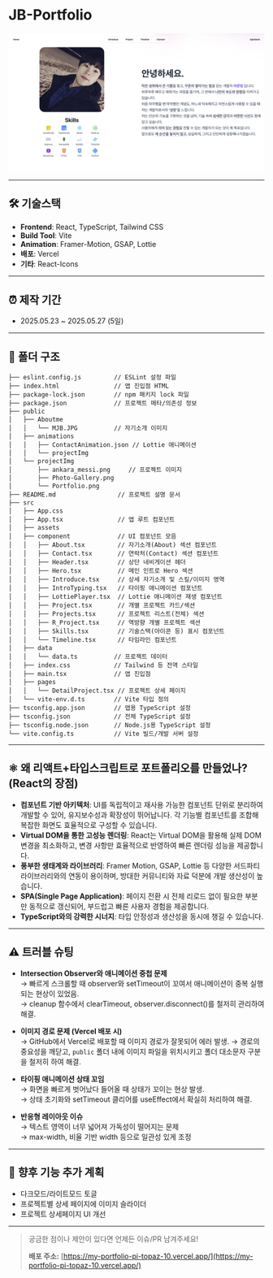 # JB-Portfolio

![미리보기](public/projectImg/Portfolio.png)

---

## 🛠️ 기술스택

- **Frontend**: React, TypeScript, Tailwind CSS
- **Build Tool**: Vite
- **Animation**: Framer-Motion, GSAP, Lottie
- **배포**: Vercel
- **기타**: React-Icons

---

## ⏰ 제작 기간

- 2025.05.23 ~ 2025.05.27 (5일)

---

## 📁 폴더 구조

```
├── eslint.config.js         // ESLint 설정 파일
├── index.html               // 앱 진입점 HTML
├── package-lock.json        // npm 패키지 lock 파일
├── package.json             // 프로젝트 메타/의존성 정보
├── public
│   ├── Aboutme
│   │   └── MJB.JPG          // 자기소개 이미지
│   ├── animations
│   │   ├── ContactAnimation.json // Lottie 애니메이션
│   │   └── projectImg
│   └── projectImg
│       ├── ankara_messi.png     // 프로젝트 이미지
│       ├── Photo-Gallery.png
│       └── Portfolio.png
├── README.md                 // 프로젝트 설명 문서
├── src
│   ├── App.css
│   ├── App.tsx               // 앱 루트 컴포넌트
│   ├── assets
│   ├── component             // UI 컴포넌트 모음
│   │   ├── About.tsx         // 자기소개(About) 섹션 컴포넌트
│   │   ├── Contact.tsx       // 연락처(Contact) 섹션 컴포넌트
│   │   ├── Header.tsx        // 상단 네비게이션 헤더
│   │   ├── Hero.tsx          // 메인 인트로 Hero 섹션
│   │   ├── Introduce.tsx     // 상세 자기소개 및 스킬/이미지 영역
│   │   ├── IntroTyping.tsx   // 타이핑 애니메이션 컴포넌트
│   │   ├── LottiePlayer.tsx  // Lottie 애니메이션 재생 컴포넌트
│   │   ├── Project.tsx       // 개별 프로젝트 카드/섹션
│   │   ├── Projects.tsx      // 프로젝트 리스트(전체) 섹션
│   │   ├── R_Project.tsx     // 역방향 개별 프로젝트 섹션
│   │   ├── Skills.tsx        // 기술스택(아이콘 등) 표시 컴포넌트
│   │   └── Timeline.tsx      // 타임라인 컴포넌트
│   ├── data
│   │   └── data.ts          // 프로젝트 데이터
│   ├── index.css            // Tailwind 등 전역 스타일
│   ├── main.tsx             // 앱 진입점
│   ├── pages
│   │   └── DetailProject.tsx // 프로젝트 상세 페이지
│   └── vite-env.d.ts        // Vite 타입 정의
├── tsconfig.app.json        // 앱용 TypeScript 설정
├── tsconfig.json            // 전체 TypeScript 설정
├── tsconfig.node.json       // Node.js용 TypeScript 설정
└── vite.config.ts           // Vite 빌드/개발 서버 설정
```

---

## ⚛️ 왜 리액트+타입스크립트로 포트폴리오를 만들었나? (React의 장점)

- **컴포넌트 기반 아키텍처**: UI를 독립적이고 재사용 가능한 컴포넌트 단위로 분리하여 개발할 수 있어, 유지보수성과 확장성이 뛰어납니다. 각 기능별 컴포넌트를 조합해 복잡한 화면도 효율적으로 구성할 수 있습니다.
- **Virtual DOM을 통한 고성능 렌더링**: React는 Virtual DOM을 활용해 실제 DOM 변경을 최소화하고, 변경 사항만 효율적으로 반영하여 빠른 렌더링 성능을 제공합니다.
- **풍부한 생태계와 라이브러리**: Framer Motion, GSAP, Lottie 등 다양한 서드파티 라이브러리와의 연동이 용이하며, 방대한 커뮤니티와 자료 덕분에 개발 생산성이 높습니다.
- **SPA(Single Page Application)**: 페이지 전환 시 전체 리로드 없이 필요한 부분만 동적으로 갱신되어, 부드럽고 빠른 사용자 경험을 제공합니다.
- **TypeScript와의 강력한 시너지**: 타입 안정성과 생산성을 동시에 챙길 수 있습니다.

---

## ⚠️ 트러블 슈팅

- **Intersection Observer와 애니메이션 중첩 문제**  
  → 빠르게 스크롤할 때 observer와 setTimeout이 꼬여서 애니메이션이 중복 실행되는 현상이 있었음.  
  → cleanup 함수에서 clearTimeout, observer.disconnect()를 철저히 관리하여 해결.

- **이미지 경로 문제 (Vercel 배포 시)**  
  → GitHub에서 Vercel로 배포할 때 이미지 경로가 잘못되어 에러 발생.
  → 경로의 중요성을 깨닫고, `public` 폴더 내에 이미지 파일을 위치시키고 폴더 대소문자 구분을 철저히 하여 해결.

- **타이핑 애니메이션 상태 꼬임**  
  → 화면을 빠르게 벗어났다 들어올 때 상태가 꼬이는 현상 발생.  
  → 상태 초기화와 setTimeout 클리어를 useEffect에서 확실히 처리하여 해결.

- **반응형 레이아웃 이슈**  
  → 텍스트 영역이 너무 넓어져 가독성이 떨어지는 문제  
  → max-width, 비율 기반 width 등으로 일관성 있게 조정

---

## 🚀 향후 기능 추가 계획

- 다크모드/라이트모드 토글
- 프로젝트별 상세 페이지에 이미지 슬라이더
- 프로젝트 상세페이지 UI 개선

---

> 궁금한 점이나 제안이 있다면 언제든 이슈/PR 남겨주세요!
>
> **배포 주소:** [https://my-portfolio-pi-topaz-10.vercel.app/](https://my-portfolio-pi-topaz-10.vercel.app/)
